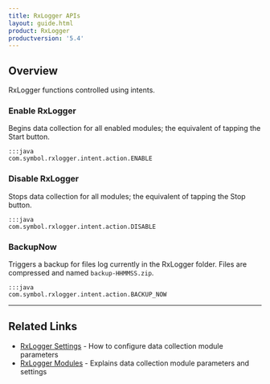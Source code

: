 ```yaml
---
title: RxLogger APIs
layout: guide.html
product: RxLogger
productversion: '5.4'
---
```


## Overview

RxLogger functions controlled using intents. 

### Enable RxLogger

Begins data collection for all enabled modules; the equivalent of tapping the Start button. 

	:::java
	com.symbol.rxlogger.intent.action.ENABLE

### Disable RxLogger

Stops data collection for all modules; the equivalent of tapping the Stop button. 

	:::java
	com.symbol.rxlogger.intent.action.DISABLE

### BackupNow

Triggers a backup for files log currently in the RxLogger folder. Files are compressed and named `backup-HHMMSS.zip`. 


	:::java
	com.symbol.rxlogger.intent.action.BACKUP_NOW

-----

## Related Links
* [RxLogger Settings](../settings) - How to configure data collection module parameters
* [RxLogger Modules](../modules) - Explains data collection module parameters and settings
